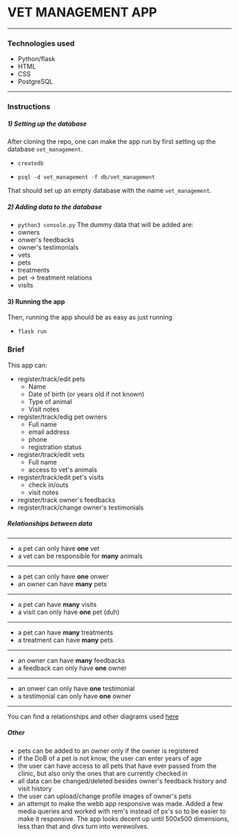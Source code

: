 # VET MANAGEMENT APP
* **
### Technologies used
* Python/flask
* HTML
* CSS
* PostgreSQL
* **
### Instructions
##### 1) Setting up the database
After cloning the repo, one can make the app run by first setting up the database ```vet_management```.
    
* ```createdb```
    
* ```psql -d vet_management -f db/vet_management```

That should set up an empty database with the name ```vet_management```.
##### 2) Adding data to the database
* ```python3 console.py```
The dummy data that will be added are:
* owners
* onwer's feedbacks
* owner's testimonials
* vets
* pets
* treatments
* pet -> treatment relations
* visits

#### 3) Running the app  
Then, running the app should be as easy as just running
* ```flask run```

### Brief
This app can:
* register/track/edit pets
    * Name
    * Date of birth (or years old if not known)
    * Type of animal
    * Visit notes
* register/track/edig pet owners
    * Full name
    * email address
    * phone
    * registration status
* register/track/edit vets
    * Full name
    * access to vet's animals
* register/track/edit pet's visits
    * check in/outs
    * visit notes
* register/track owner's feedbacks
* register/track/change owner's testimonials
##### Relationships between data
** *
* a pet can only have **one** vet
* a vet can be responsible for **many** animals
** *
* a pet can only have **one** onwer
* an owner can have **many** pets
* **
* a pet can have **many** visits 
* a visit can only have **one** pet (duh)
* **
* a pet can have **many** treatments
* a treatment can have **many** pets
* **
* an owner can have **many** feedbacks
* a feedback can only have **one** owner
* **
* an onwer can only have **one** testimonial
* a testimonial can only have **one** owner
* **
You can find a relationships and other diagrams used [here](https://github.com/NikTheGeek1/vet_management_app/tree/main/diagrams)

##### Other
* pets can be added to an owner only if the owner is registered
* if the DoB of a pet is not know, the user can enter years of age
* the user can have access to all pets that have ever passed from the clinic, but also only the ones that are currently checked in
* all data can be changed/deleted besides owner's feedback history and visit history
* the user can upload/change profile images of owner's pets
* an attempt to make the webb app responsive was made. Added a few media queries and worked with rem's instead of px's so to be easier to make it responsive. The app looks decent up until 500x500 dimensions, less than that and divs turn into werewolves.
